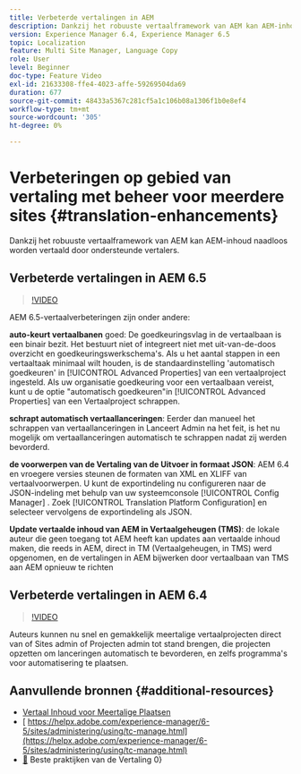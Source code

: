 ```yaml
---
title: Verbeterde vertalingen in AEM
description: Dankzij het robuuste vertaalframework van AEM kan AEM-inhoud naadloos worden vertaald door ondersteunde vertalers. Leer meer over de nieuwste verbeteringen.
version: Experience Manager 6.4, Experience Manager 6.5
topic: Localization
feature: Multi Site Manager, Language Copy
role: User
level: Beginner
doc-type: Feature Video
exl-id: 21633308-ffe4-4023-affe-59269504da69
duration: 677
source-git-commit: 48433a5367c281cf5a1c106b08a1306f1b0e8ef4
workflow-type: tm+mt
source-wordcount: '305'
ht-degree: 0%

---
```


# Verbeteringen op gebied van vertaling met beheer voor meerdere sites {#translation-enhancements}

Dankzij het robuuste vertaalframework van AEM kan AEM-inhoud naadloos worden vertaald door ondersteunde vertalers.

## Verbeterde vertalingen in AEM 6.5

>[!VIDEO](https://video.tv.adobe.com/v/27405?quality=12&learn=on)

AEM 6.5-vertaalverbeteringen zijn onder andere:

**auto-keurt vertaalbanen** goed: De goedkeuringsvlag in de vertaalbaan is een binair bezit. Het bestuurt niet of integreert niet met uit-van-de-doos overzicht en goedkeuringswerkschema&#39;s. Als u het aantal stappen in een vertaaltaak minimaal wilt houden, is de standaardinstelling &#39;automatisch goedkeuren&#39; in [!UICONTROL Advanced Properties] van een vertaalproject ingesteld. Als uw organisatie goedkeuring voor een vertaalbaan vereist, kunt u de optie &quot;automatisch goedkeuren&quot;in [!UICONTROL Advanced Properties] van een Vertaalproject schrappen.

**schrapt automatisch vertaallanceringen**: Eerder dan manueel het schrappen van vertaallanceringen in Lanceert Admin na het feit, is het nu mogelijk om vertaallanceringen automatisch te schrappen nadat zij werden bevorderd.

**de voorwerpen van de Vertaling van de Uitvoer in formaat JSON**: AEM 6.4 en vroegere versies steunen de formaten van XML en XLIFF van vertaalvoorwerpen. U kunt de exportindeling nu configureren naar de JSON-indeling met behulp van uw systeemconsole [!UICONTROL Config Manager] . Zoek [!UICONTROL Translation Platform Configuration] en selecteer vervolgens de exportindeling als JSON.

**Update vertaalde inhoud van AEM in Vertaalgeheugen (TMS)**: de lokale auteur die geen toegang tot AEM heeft kan updates aan vertaalde inhoud maken, die reeds in AEM, direct in TM (Vertaalgeheugen, in TMS) werd opgenomen, en de vertalingen in AEM bijwerken door vertaalbaan van TMS aan AEM opnieuw te richten

## Verbeterde vertalingen in AEM 6.4

>[!VIDEO](https://video.tv.adobe.com/v/21309?quality=12&learn=on)

Auteurs kunnen nu snel en gemakkelijk meertalige vertaalprojecten direct van of Sites admin of Projecten admin tot stand brengen, die projecten opzetten om lanceringen automatisch te bevorderen, en zelfs programma&#39;s voor automatisering te plaatsen.

## Aanvullende bronnen {#additional-resources}

* [ Vertaal Inhoud voor Meertalige Plaatsen ](https://helpx.adobe.com/experience-manager/6-5/sites/administering/using/translation.html)
* [ https://helpx.adobe.com/experience-manager/6-5/sites/administering/using/tc-manage.html](https://helpx.adobe.com/experience-manager/6-5/sites/administering/using/tc-manage.html)
* [&#128279;](https://helpx.adobe.com/experience-manager/6-5/sites/administering/using/tc-bp.html) Beste praktijken van de Vertaling 0&rbrace;
